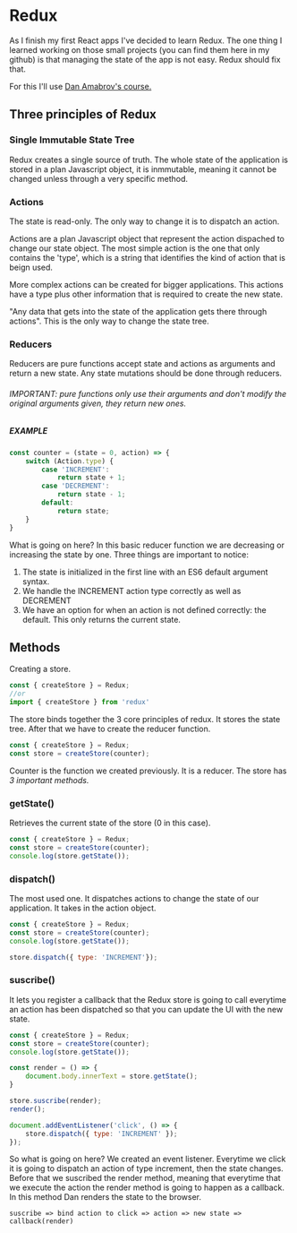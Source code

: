 # Redux

As I finish my first React apps I've decided to learn Redux. The one thing I learned working on those small projects (you can find them here in my github) is that managing the state of the app is not easy. Redux should fix that.

For this I'll use [Dan Amabrov's course.](https://egghead.io/lessons/react-redux-the-reducer-function)

## Three principles of Redux

### Single Immutable State Tree

Redux creates a single source of truth. The whole state of the application is stored in a plan Javascript object, it is inmmutable, meaning it cannot be changed unless through a very specific method.

### Actions

The state is read-only. The only way to change it is to dispatch an action.

Actions are a plan Javascript object that represent the action dispached to change our state object. The most simple action is the one that only contains the 'type', which is a string that identifies the kind of action that is beign used.

More complex actions can be created for bigger applications. This actions have a type plus other information that is required to create the new state.

"Any data that gets into the state of the application gets there through actions". This is the only way to change the state tree.

### Reducers

Reducers are pure functions accept state and actions as arguments and return a new state. Any state mutations should be done through reducers.

###### IMPORTANT: pure functions only use their arguments and don't modify the original arguments given, they return new ones. 

##### EXAMPLE

```javascript
const counter = (state = 0, action) => {
    switch (Action.type) {
        case 'INCREMENT':
            return state + 1;
        case 'DECREMENT':
            return state - 1;
        default:
            return state;
    }
}
```

What is going on here? In this basic reducer function we are decreasing or increasing the state by one. Three things are important to notice: 

1. The state is initialized in the first line with an ES6 default argument syntax.
2. We handle the INCREMENT action type correctly as well as DECREMENT
3. We have an option for when an action is not defined correctly: the default. This only returns the current state.

## Methods

Creating a store.

```Javascript
const { createStore } = Redux;
//or
import { createStore } from 'redux'
```

The store binds together the 3 core principles of redux. It stores the state tree. After that we have to create the reducer function.

```Javascript
const { createStore } = Redux;
const store = createStore(counter);
```

Counter is the function we created previously. It is a reducer. The store has *3 important methods.*

### getState()

Retrieves the current state of the store (0 in this case).

```Javascript
const { createStore } = Redux;
const store = createStore(counter);
console.log(store.getState());
```

### dispatch()

The most used one. It dispatches actions to change the state of our application. It takes in the action object.
```Javascript
const { createStore } = Redux;
const store = createStore(counter);
console.log(store.getState());

store.dispatch({ type: 'INCREMENT'});
```

### suscribe()

It lets you register a callback that the Redux store is going to call everytime an action has been dispatched so that you can update the UI with the new state.

```Javascript
const { createStore } = Redux;
const store = createStore(counter);
console.log(store.getState());

const render = () => {
    document.body.innerText = store.getState();
}

store.suscribe(render);
render();

document.addEventListener('click', () => {
    store.dispatch({ type: 'INCREMENT' });
});
```

So what is going on here? We created an event listener. Everytime we click it is going to dispatch an action of type increment, then the state changes. Before that we suscribed the render method, meaning that everytime that we execute the action the render method is going to happen as a callback. In this method Dan renders the state to the browser. 

`suscribe => bind action to click => action => new state => callback(render)`